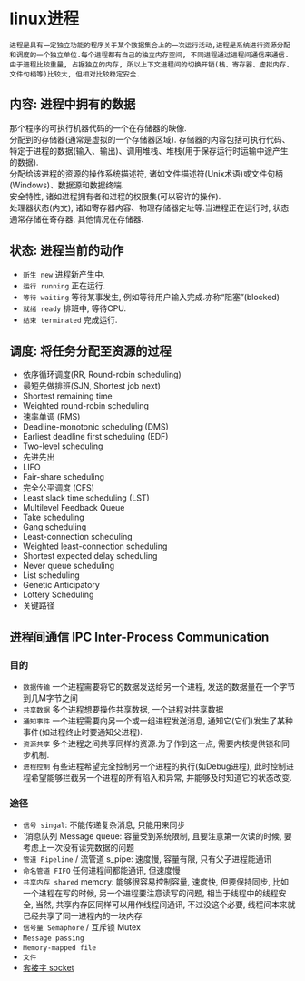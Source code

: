 # linux进程

    进程是具有一定独立功能的程序关于某个数据集合上的一次运行活动,进程是系统进行资源分配和调度的一个独立单位.每个进程都有自己的独立内存空间, 不同进程通过进程间通信来通信.由于进程比较重量, 占据独立的内存, 所以上下文进程间的切换开销(栈、寄存器、虚拟内存、文件句柄等)比较大, 但相对比较稳定安全.  

## 内容: 进程中拥有的数据  

那个程序的可执行机器代码的一个在存储器的映像.  
分配到的存储器(通常是虚拟的一个存储器区域).
存储器的内容包括可执行代码、特定于进程的数据(输入、输出)、调用堆栈、堆栈(用于保存运行时运输中途产生的数据).  
分配给该进程的资源的操作系统描述符, 诸如文件描述符(Unix术语)或文件句柄(Windows)、数据源和数据终端.  
安全特性, 诸如进程拥有者和进程的权限集(可以容许的操作).  
处理器状态(内文), 诸如寄存器内容、物理存储器定址等.当进程正在运行时, 状态通常存储在寄存器, 其他情况在存储器.  

## 状态: 进程当前的动作  

- `新生 new` 进程新产生中.  
- `运行 running` 正在运行.  
- `等待 waiting` 等待某事发生, 例如等待用户输入完成.亦称“阻塞”(blocked)  
- `就绪 ready` 排班中, 等待CPU.  
- `结束 terminated` 完成运行.  

## 调度: 将任务分配至资源的过程  

- 依序循环调度(RR, Round-robin scheduling)  
- 最短先做排班(SJN, Shortest job next)  
- Shortest remaining time  
- Weighted round-robin scheduling  
- 速率单调 (RMS)  
- Deadline-monotonic scheduling (DMS)  
- Earliest deadline first scheduling (EDF)  
- Two-level scheduling  
- 先进先出  
- LIFO  
- Fair-share scheduling  
- 完全公平调度 (CFS)  
- Least slack time scheduling (LST)  
- Multilevel Feedback Queue  
- Take scheduling  
- Gang scheduling  
- Least-connection scheduling  
- Weighted least-connection scheduling  
- Shortest expected delay scheduling  
- Never queue scheduling  
- List scheduling  
- Genetic Anticipatory  
- Lottery Scheduling  
- 关键路径  
  
## 进程间通信 IPC Inter-Process Communication  
  
### 目的  

- `数据传输` 一个进程需要将它的数据发送给另一个进程, 发送的数据量在一个字节到几M字节之间  
- `共享数据` 多个进程想要操作共享数据, 一个进程对共享数据  
- `通知事件` 一个进程需要向另一个或一组进程发送消息, 通知它(它们)发生了某种事件(如进程终止时要通知父进程).  
- `资源共享` 多个进程之间共享同样的资源.为了作到这一点, 需要内核提供锁和同步机制.  
- `进程控制` 有些进程希望完全控制另一个进程的执行(如Debug进程), 此时控制进程希望能够拦截另一个进程的所有陷入和异常, 并能够及时知道它的状态改变.  

### 途径  

- `信号 singal`: 不能传递复杂消息, 只能用来同步  
- `消息队列 Message queue: 容量受到系统限制, 且要注意第一次读的时候, 要考虑上一次没有读完数据的问题  
- `管道 Pipeline` / 流管道 s_pipe: 速度慢, 容量有限, 只有父子进程能通讯  
- `命名管道 FIFO` 任何进程间都能通讯, 但速度慢  
- `共享内存 shared` memory: 能够很容易控制容量, 速度快, 但要保持同步, 比如一个进程在写的时候, 另一个进程要注意读写的问题, 相当于线程中的线程安全, 当然, 共享内存区同样可以用作线程间通讯, 不过没这个必要, 线程间本来就已经共享了同一进程内的一块内存  
- `信号量 Semaphore` / 互斥锁 Mutex  
- `Message passing`  
- `Memory-mapped file`  
- `文件`
- [套接字 socket](linux-socket.md)
  